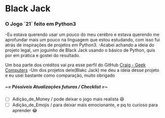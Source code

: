 # Black Jack
### O Jogo ´21´ feito em Python3

-Eu estava querendo usar um pouco do meu cerébro e estava querendo me aprofundar mais um pouco na linguagem que estou estudando, com isso fui atrás de inspirações de projetos em Python3. 
-Acabei achando a ideia do projeto legal, um joguinho de Black Jack usando o básico de Python, quis por em prática e gostei do resultado.

Um boa parte dos créditos vai pra esse perfil do GitHub [Craig - Geek Computers](https://github.com/geekcomputers)
-Um dos projetos dele(Blakc Jack) me deu a ideia desse projeto e eu usei bastante como comparação, muito obrigado

##### ~= Póssiveis Atualizações futuras / Checklist =~
- [ ] Adição_de_Money / pode deixar o jogo mais realista :smile:
- [ ] Adição_de_Emojis / para deixar mais emocionante, e pq to curioso para aprender :joy:
